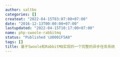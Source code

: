 ```yaml
---
author: saltbo
categories: []
createat: "2022-04-15T03:07:00+07:00"
date: "2016-12-13T00:00:00+07:00"
lastupdated: "2022-04-15T10:17:00+07:00"
name: php-swoole-rabbitmq
status: "Published \U0001F5A8"
tags: []
title: 基于Swoole和RabbitMQ实现的一个完整的异步任务系统
---
```

